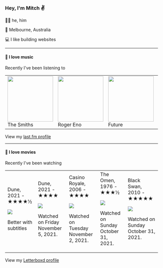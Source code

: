 <article><h3>Hey, I&#x27;m Mitch ✌️</h3><section><p>🙆‍♂️ he, him</p><p>📍 Melbourne, Australia</p><p>💻 I like building websites</p></section><hr/><section><h4>💽 I love music</h4><p>Recently I&#x27;ve been listening to</p><table><tbody><td><img src="https://lastfm.freetls.fastly.net/i/u/174s/53442bc27a314142a02d2df018b4161e.png" height="150px" alt="" role="presentation"/><br/>The Smiths</td><td><img src="https://lastfm.freetls.fastly.net/i/u/174s/a6cc85675493859cd3767066f299d95c.png" height="150px" alt="" role="presentation"/><br/>Roger Eno</td><td><img src="https://lastfm.freetls.fastly.net/i/u/174s/a45363c6db30eaad41d2d346d9b4a39e.png" height="150px" alt="" role="presentation"/><br/>Future</td><td><img src="https://lastfm.freetls.fastly.net/i/u/174s/b7a4b3000d0c431fbce299986ac51c48.png" height="150px" alt="" role="presentation"/><br/>Paramore</td><td><img src="https://lastfm.freetls.fastly.net/i/u/174s/85b11bbf309642ab94d9b3118d9a4c8d.png" height="150px" alt="" role="presentation"/><br/>Prince</td></tbody></table><span>View my <a href="https://www.last.fm/user/mylsb">last.fm profile</a></span></section><hr/><section><h4>📼 I love movies</h4><p>Recently I&#x27;ve been watching</p><table><tbody><td>Dune, 2021 - ★★★★½<br/><span> <p><img src="https://a.ltrbxd.com/resized/sm/upload/nx/8b/vs/gc/cDbNAY0KM84cxXhmj8f0dLWza3t-0-500-0-750-crop.jpg?k=ed4642e4e3"/></p> <p>Better with subtitles</p> </span></td><td>Dune, 2021 - ★★★★<br/><span> <p><img src="https://a.ltrbxd.com/resized/sm/upload/nx/8b/vs/gc/cDbNAY0KM84cxXhmj8f0dLWza3t-0-500-0-750-crop.jpg?k=ed4642e4e3"/></p> <p>Watched on Friday November 5, 2021.</p> </span></td><td>Casino Royale, 2006 - ★★★★<br/><span> <p><img src="https://a.ltrbxd.com/resized/sm/upload/qb/if/j8/jr/zlWBxz2pTA9p45kUTrI8AQiKrHm-0-500-0-750-crop.jpg?k=3d5486bd9e"/></p> <p>Watched on Tuesday November 2, 2021.</p> </span></td><td>The Omen, 1976 - ★★★½<br/><span> <p><img src="https://a.ltrbxd.com/resized/film-poster/5/1/3/5/8/51358-the-omen-0-500-0-750-crop.jpg?k=86b9faff3d"/></p> <p>Watched on Sunday October 31, 2021.</p> </span></td><td>Black Swan, 2010 - ★★★★★<br/><span> <p><img src="https://a.ltrbxd.com/resized/sm/upload/yt/ae/iz/kj/bIjkE9Og0nulRycj144sCcQcsZ6-0-500-0-750-crop.jpg?k=d61395501d"/></p> <p>Watched on Sunday October 31, 2021.</p> </span></td></tbody></table><span>View my <a href="https://letterboxd.com/myslab/">Letterboxd profile</a></span></section></article>